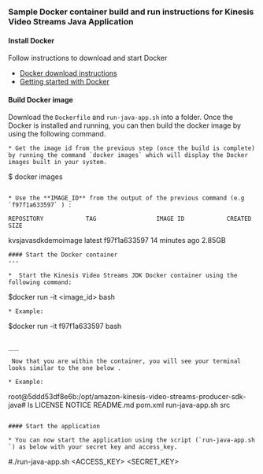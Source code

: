 ### Sample Docker container build and run instructions for Kinesis Video Streams Java Application
#### Install Docker

Follow instructions to download and start Docker

* [ Docker download instructions ]( https://www.docker.com/community-edition#/download )
* [Getting started with Docker](https://docs.docker.com/get-started/)

#### Build Docker image
Download the `Dockerfile` and `run-java-app.sh` into a folder.    Once the Docker is installed and running, you can then build the docker image by using the following command.

```
* Get the image id from the previous step (once the build is complete) by running the command `docker images` which will display the Docker images built in your system.

```
  $ docker images
```

* Use the **IMAGE_ID** from the output of the previous command (e.g `f97f1a633597` ) :

```
    REPOSITORY            TAG                 IMAGE ID            CREATED             SIZE
  kvsjavasdkdemoimage   latest              f97f1a633597        14 minutes ago      2.85GB

```
#### Start the Docker container 
---

*  Start the Kinesis Video Streams JDK Docker container using the following command:
```
   $docker run -it <image_id> bash
```
* Example:
```
  $docker run -it f97f1a633597  bash
```

___

 Now that you are within the container, you will see your terminal looks similar to the one below .

* Example:
```
   root@5ddd53df8e6b:/opt/amazon-kinesis-video-streams-producer-sdk-java# ls
   LICENSE  NOTICE  README.md  pom.xml  run-java-app.sh  src
```

#### Start the application

* You can now start the application using the script (`run-java-app.sh `) as below with your secret key and access_key.

```
   #./run-java-app.sh <ACCESS_KEY> <SECRET_KEY>
```
